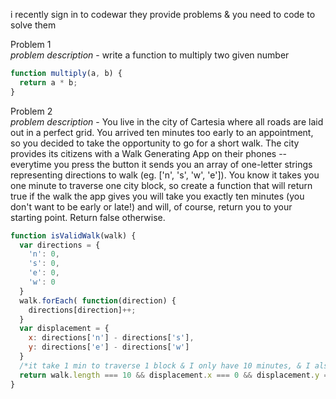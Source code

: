 i recently sign in to codewar
they provide problems & you need to code to solve them

Problem 1 <br> 
*problem description* - write a function to multiply two given number
```javascript
function multiply(a, b) {
  return a * b;
}
```

Problem 2 <br> 
*problem description* - You live in the city of Cartesia where all roads are laid out in a perfect grid. You arrived ten minutes too early to an appointment, so you decided to take the opportunity to go for a short walk. The city provides its citizens with a Walk Generating App on their phones -- everytime you press the button it sends you an array of one-letter strings representing directions to walk (eg. ['n', 's', 'w', 'e']). You know it takes you one minute to traverse one city block, so create a function that will return true if the walk the app gives you will take you exactly ten minutes (you don't want to be early or late!) and will, of course, return you to your starting point. Return false otherwise.


```javascript
function isValidWalk(walk) {
  var directions = {
    'n': 0,
    's': 0,
    'e': 0,
    'w': 0
  }
  walk.forEach( function(direction) {
    directions[direction]++;
  }
  var displacement = {
    x: directions['n'] - directions['s'],
    y: directions['e'] - directions['w']
  }
  /*it take 1 min to traverse 1 block & I only have 10 minutes, & I also want to attend appointment, so i want to come from where i start.*/
  return walk.length === 10 && displacement.x === 0 && displacement.y === 0;
}
```

